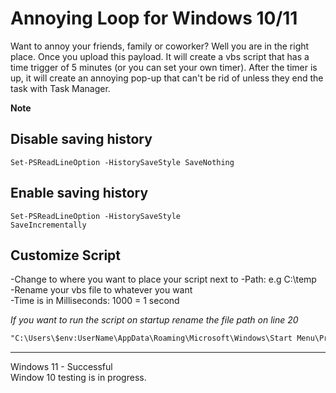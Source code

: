 # Annoying Loop for Windows 10/11

Want to annoy your friends, family or coworker? Well you are in the right place. Once you upload this payload.
It will create a vbs script that has a time trigger of 5 minutes (or you can set your own timer). After the timer is up,
it will create an annoying pop-up that can't be rid of unless they end the task with Task Manager.

**Note**
## Disable saving history
<code>Set-PSReadLineOption -HistorySaveStyle SaveNothing</code>

## Enable saving history  
<code>Set-PSReadLineOption -HistorySaveStyle SaveIncrementally</code>


## Customize Script
-Change to where you want to place your script next to -Path: e.g C:\temp<br>
-Rename your vbs file to whatever you want<br>
-Time is in Milliseconds: 1000 = 1 second

*If you want to run the script on startup rename the file path on line 20*
```html
"C:\Users\$env:UserName\AppData\Roaming\Microsoft\Windows\Start Menu\Programs\Startup\cybersauce.vbs"
```
-------------------------------------
Windows 11 - Successful<br>
Window 10 testing is in progress.
